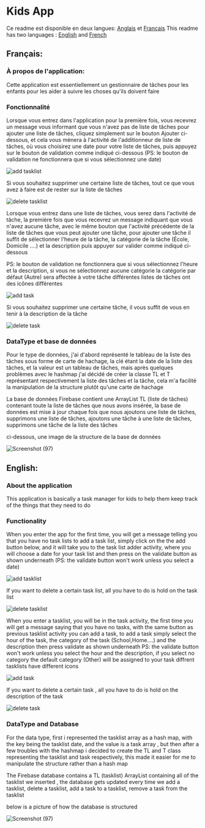 # Kids App

Ce readme est disponible en deux langues: [Anglais](#english) et [Français](#français)
This readme has two languages : [English](#english) and [French](#français)

## Français:

### À propos de l'application:
Cette application est essentiellement un gestionnaire de tâches pour les enfants pour les aider à suivre les choses qu'ils doivent faire

### Fonctionnalité 

Lorsque vous entrez dans l'application pour la première fois, vous recevrez un message vous informant que vous n'avez pas de liste de tâches
pour ajouter une liste de tâches, cliquez simplement sur le bouton Ajouter ci-dessous, et cela vous mènera à l'activité de l'additionneur de liste de tâches, 
où vous choisirez une date pour votre liste de tâches, puis appuyez sur le bouton de validation comme indiqué ci-dessous (PS: le bouton de validation ne fonctionnera 
que si vous sélectionnez une date)

![add tasklist](https://user-images.githubusercontent.com/61503552/116823585-3bf36280-ab7d-11eb-9042-0ff3c915a2ae.gif)


Si vous souhaitez supprimer une certaine liste de tâches, tout ce que vous avez à faire est de rester sur la liste de tâches

![delete tasklist](https://user-images.githubusercontent.com/61503552/116823616-5cbbb800-ab7d-11eb-8a0a-22aa91392614.gif)



Lorsque vous entrez dans une liste de tâches, vous serez dans l'activité de tâche, la première fois que vous recevrez un message indiquant que vous n'avez aucune tâche, avec le même bouton que l'activité précédente de la liste de tâches que vous peut ajouter une tâche, pour ajouter une tâche il suffit de sélectionner l'heure de la tâche, la catégorie de la tâche (École, Domicile ....) et la description puis appuyer sur valider comme indiqué ci-dessous

PS: le bouton de validation ne fonctionnera que si vous sélectionnez l'heure et la description, si vous ne sélectionnez aucune catégorie la catégorie par défaut (Autre) sera affectée à votre tâche
différentes listes de tâches ont des icônes différentes

![add task ](https://user-images.githubusercontent.com/61503552/116823647-8aa0fc80-ab7d-11eb-86e2-2e982a8b9891.gif)



Si vous souhaitez supprimer une certaine tâche, il vous suffit de vous en tenir à la description de la tâche

![delete task](https://user-images.githubusercontent.com/61503552/116823656-942a6480-ab7d-11eb-813e-e6860c97a2bc.gif)

### DataType et base de données

Pour le type de données, j'ai d'abord représenté le tableau de la liste des tâches sous forme de carte de hachage, la clé étant la date de la liste des tâches, et la valeur est un tableau de tâches, mais après quelques problèmes avec le hashmap j'ai décidé de créer la classe TL et T représentant respectivement la liste des tâches et la tâche, cela m'a facilité la manipulation de la structure plutôt qu'une carte de hachage

La base de données Firebase contient une ArrayList TL (liste de tâches) contenant toute la liste de tâches que nous avons insérée, la base de données est mise à jour chaque fois que nous ajoutons une liste de tâches, supprimons une liste de tâches, ajoutons une tâche à une liste de tâches, supprimons une tâche de la liste des tâches

ci-dessous, une image de la structure de la base de données

![Screenshot (97)](https://user-images.githubusercontent.com/61503552/116823669-9bea0900-ab7d-11eb-8b72-ec5cabbe305d.png)














## English:
### About the application

This application is basically a task manager for kids to help them keep track of the things that they need to do 

### Functionality 

When you enter the app for the first time, you will get a message telling you that you have no task lists 
to add a task list, simply click on the the add button below, and it will take you to the task list adder activity, where you will choose a date for your task list and then press 
on the validate button as shown underneath (PS: the validate button won't work unless you select a date)

![add tasklist](https://user-images.githubusercontent.com/61503552/116823585-3bf36280-ab7d-11eb-9042-0ff3c915a2ae.gif)



If you want to delete a certain task list, all you have to do is hold on the task list 


![delete tasklist](https://user-images.githubusercontent.com/61503552/116823616-5cbbb800-ab7d-11eb-8a0a-22aa91392614.gif)


When you enter a tasklist, you will be in the task activity, the first time you will get a message saying that you have no tasks, with the same button as previous tasklist activity you
can add a task, to add a task simply select the hour of the task, the category of the task (School,Home....) and the description then press validate as shown underneath
PS: the validate button won't work unless you select the hour and the description, if you select no category the default category (Other) will be assigned to your task 
diffrent tasklists have different icons

![add task ](https://user-images.githubusercontent.com/61503552/116823647-8aa0fc80-ab7d-11eb-86e2-2e982a8b9891.gif)

If you want to delete a certain task , all you have to do is hold on the description of the task


![delete task](https://user-images.githubusercontent.com/61503552/116823656-942a6480-ab7d-11eb-813e-e6860c97a2bc.gif)


### DataType and Database 

For the data type, first i represented the tasklist array as a hash map, with the key being the tasklist date, and the value is a task array , but then after a few troubles with the 
hashmap i decided to create the TL and T class representing the tasklist and task respectively, this made it easier for me to manipulate the structure rather than a hash map


The Firebase database contains a TL (tasklist) ArrayList containing all of the tasklist we inserted , the database gets updated every time we add a tasklist, delete a tasklist, add a task to a tasklist, remove a task from the tasklist

below is a picture of how the database is structured

![Screenshot (97)](https://user-images.githubusercontent.com/61503552/116823669-9bea0900-ab7d-11eb-8b72-ec5cabbe305d.png)






